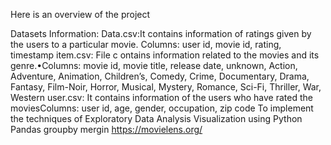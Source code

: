 Here is an overview of the project

Datasets Information:
Data.csv:It contains information of ratings given by the users to a particular movie. Columns: user id, movie id, rating, timestamp
item.csv: File c ontains information related to the movies and its genre.•Columns: movie id, movie title, release date, unknown, Action, Adventure, Animation, Children’s, Comedy, Crime, Documentary, Drama, Fantasy, Film-Noir, Horror, Musical, Mystery, Romance, Sci-Fi, Thriller, War, Western
user.csv: It contains information of the users who have rated the moviesColumns: user id,  age,  gender, occupation, zip code
To implement the techniques of
 Exploratory Data Analysis
Visualization using Python
Pandas groupby mergin
https://movielens.org/
